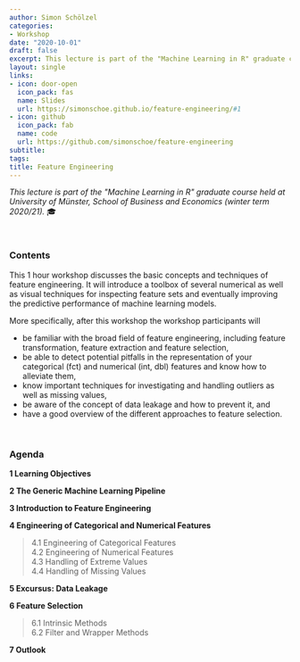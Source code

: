 ```yaml
---
author: Simon Schölzel
categories:
- Workshop
date: "2020-10-01"
draft: false
excerpt: This lecture is part of the "Machine Learning in R" graduate course held at University of Münster, School of Business and Economics (winter term 2020/21).
layout: single
links:
- icon: door-open
  icon_pack: fas
  name: Slides
  url: https://simonschoe.github.io/feature-engineering/#1
- icon: github
  icon_pack: fab
  name: code
  url: https://github.com/simonschoe/feature-engineering
subtitle: 
tags:
title: Feature Engineering
---
```


*This lecture is part of the "Machine Learning in R" graduate course held at University of Münster, School of Business and Economics (winter term 2020/21).* :mortar_board:

<br>

### Contents

This 1 hour workshop discusses the basic concepts and techniques of feature engineering. It will introduce a toolbox of several numerical as well as visual techniques for inspecting feature sets and eventually improving the predictive performance of machine learning models.

More specifically, after this workshop the workshop participants will
- be familiar with the broad field of feature engineering, including feature transformation, feature extraction and feature selection,
- be able to detect potential pitfalls in the representation of your categorical (fct) and numerical (int, dbl) features and know how to alleviate them,
- know important techniques for investigating and handling outliers as well as missing values,
- be aware of the concept of data leakage and how to prevent it, and
- have a good overview of the different approaches to feature selection.

<br>

### Agenda

**1 Learning Objectives**

**2 The Generic Machine Learning Pipeline**

**3 Introduction to Feature Engineering**

**4 Engineering of Categorical and Numerical Features**
>4.1 Engineering of Categorical Features  
4.2 Engineering of Numerical Features  
4.3 Handling of Extreme Values  
4.4 Handling of Missing Values

**5 Excursus: Data Leakage**

**6 Feature Selection**  
>6.1 Intrinsic Methods  
6.2 Filter and Wrapper Methods
  
**7 Outlook**
